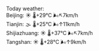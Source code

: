 Today weather:  
Beijing: ☀️   🌡️+29°C 🌬️↖7km/h  
Tianjin: 🌫  🌡️+25°C 🌬️↑11km/h  
Shijiazhuang: ☀️   🌡️+37°C 🌬️↖7km/h  
Tangshan: ☀️   🌡️+28°C 🌬️↑9km/h  
